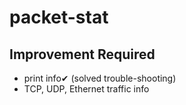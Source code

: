 # packet-stat
## Improvement Required
- print info✔ (solved trouble-shooting)
- TCP, UDP, Ethernet traffic info
